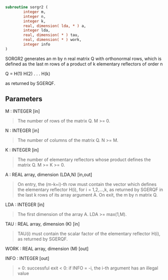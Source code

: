 ```fortran
subroutine sorgr2 (
        integer m,
        integer n,
        integer k,
        real, dimension( lda, * ) a,
        integer lda,
        real, dimension( * ) tau,
        real, dimension( * ) work,
        integer info
)
```

SORGR2 generates an m by n real matrix Q with orthonormal rows,
which is defined as the last m rows of a product of k elementary
reflectors of order n

Q  =  H(1) H(2) . . . H(k)

as returned by SGERQF.

## Parameters
M : INTEGER [in]
> The number of rows of the matrix Q. M >= 0.

N : INTEGER [in]
> The number of columns of the matrix Q. N >= M.

K : INTEGER [in]
> The number of elementary reflectors whose product defines the
> matrix Q. M >= K >= 0.

A : REAL array, dimension (LDA,N) [in,out]
> On entry, the (m-k+i)-th row must contain the vector which
> defines the elementary reflector H(i), for i = 1,2,...,k, as
> returned by SGERQF in the last k rows of its array argument
> A.
> On exit, the m by n matrix Q.

LDA : INTEGER [in]
> The first dimension of the array A. LDA >= max(1,M).

TAU : REAL array, dimension (K) [in]
> TAU(i) must contain the scalar factor of the elementary
> reflector H(i), as returned by SGERQF.

WORK : REAL array, dimension (M) [out]

INFO : INTEGER [out]
> = 0: successful exit
> < 0: if INFO = -i, the i-th argument has an illegal value
